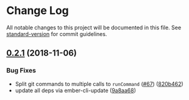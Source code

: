 # Change Log

All notable changes to this project will be documented in this file. See [standard-version](https://github.com/conventional-changelog/standard-version) for commit guidelines.

<a name="0.2.1"></a>
## [0.2.1](https://github.com/poetic/ember-cli-github-pages/compare/v0.2.0...v0.2.1) (2018-11-06)


### Bug Fixes

* Split git commands to multiple calls to `runCommand` ([#67](https://github.com/poetic/ember-cli-github-pages/issues/67)) ([820b462](https://github.com/poetic/ember-cli-github-pages/commit/820b462))
* update all deps via ember-cli-update ([9a8aa68](https://github.com/poetic/ember-cli-github-pages/commit/9a8aa68))

